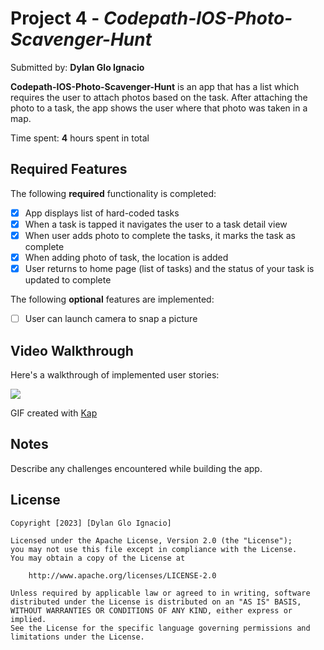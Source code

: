# Project 4 - *Codepath-IOS-Photo-Scavenger-Hunt*

Submitted by: **Dylan Glo Ignacio**

**Codepath-IOS-Photo-Scavenger-Hunt** is an app that has a list which requires the user to attach photos based on the task. After attaching the photo to a task, the app shows the user where that photo was taken in a map. 

Time spent: **4** hours spent in total

## Required Features

The following **required** functionality is completed:

- [x] App displays list of hard-coded tasks
- [x] When a task is tapped it navigates the user to a task detail view
- [x] When user adds photo to complete the tasks, it marks the task as complete
- [x] When adding photo of task, the location is added
- [x] User returns to home page (list of tasks) and the status of your task is updated to complete
 
The following **optional** features are implemented:

- [ ] User can launch camera to snap a picture	



## Video Walkthrough

Here's a walkthrough of implemented user stories:

![](https://github.com/Dylan-Glo/Codepath-IOS-Photo-Scavenger-Hunt/blob/main/IOS_Project_3_Photo_Scavenger_Hunt/scavengerhunt.gif)

<!-- Replace this with whatever GIF tool you used! -->
GIF created with [Kap](https://getkap.co/)  
<!-- Recommended tools:
[Kap](https://getkap.co/) for macOS
[ScreenToGif](https://www.screentogif.com/) for Windows
[peek](https://github.com/phw/peek) for Linux. -->

## Notes

Describe any challenges encountered while building the app.

## License

    Copyright [2023] [Dylan Glo Ignacio]

    Licensed under the Apache License, Version 2.0 (the "License");
    you may not use this file except in compliance with the License.
    You may obtain a copy of the License at

        http://www.apache.org/licenses/LICENSE-2.0

    Unless required by applicable law or agreed to in writing, software
    distributed under the License is distributed on an "AS IS" BASIS,
    WITHOUT WARRANTIES OR CONDITIONS OF ANY KIND, either express or implied.
    See the License for the specific language governing permissions and
    limitations under the License.
